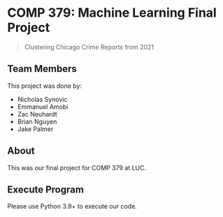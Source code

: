 # COMP 379: Machine Learning Final Project

> Clustering Chicago Crime Reports from 2021

## Team Members

This project was done by:

- Nicholas Synovic
- Emmanuel Amobi
- Zac Neuhardt
- Brian Nguyen
- Jake Palmer

## About

This was our final project for COMP 379 at LUC.

## Execute Program

Please use Python 3.9+ to execute our code.
